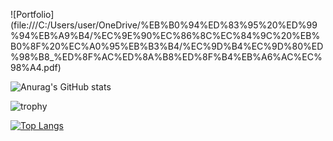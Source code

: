 
![Portfolio] (file:///C:/Users/user/OneDrive/%EB%B0%94%ED%83%95%20%ED%99%94%EB%A9%B4/%EC%9E%90%EC%86%8C%EC%84%9C%20%EB%B0%8F%20%EC%A0%95%EB%B3%B4/%EC%9D%B4%EC%9D%80%ED%98%B8_%ED%8F%AC%ED%8A%B8%ED%8F%B4%EB%A6%AC%EC%98%A4.pdf)

![Anurag's GitHub stats](https://github-readme-stats.vercel.app/api?username=Leeuenho&show_icons=true&theme=radical)

![trophy](https://github-profile-trophy.vercel.app/?username=Leeuenho&row=1&column=5&theme=flat&margin-w=15)

[![Top Langs](https://github-readme-stats.vercel.app/api/top-langs/?username=Leeuenho&layout=compact)](https://github.com/anuraghazra/github-readme-stats)
<!--
**Leeuenho/Leeuenho** is a ✨ _special_ ✨ repository because its `README.md` (this file) appears on your GitHub profile.

Here are some ideas to get you started:

- 🔭 I’m currently working on ...
- 🌱 I’m currently learning ...
- 👯 I’m looking to collaborate on ...
- 🤔 I’m looking for help with ...
- 💬 Ask me about ...
- 📫 How to reach me: ...
- 😄 Pronouns: ...
- ⚡ Fun fact: ...
-->
